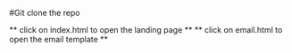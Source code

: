 #Git clone the repo

** click on index.html to open the landing page ** 
** click on email.html to open the email template **